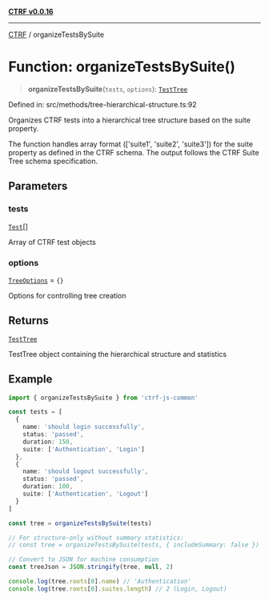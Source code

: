 [**CTRF v0.0.16**](../README.md)

***

[CTRF](../README.md) / organizeTestsBySuite

# Function: organizeTestsBySuite()

> **organizeTestsBySuite**(`tests`, `options`): [`TestTree`](../interfaces/TestTree.md)

Defined in: src/methods/tree-hierarchical-structure.ts:92

Organizes CTRF tests into a hierarchical tree structure based on the suite property.

The function handles array format (['suite1', 'suite2', 'suite3']) for the suite property
as defined in the CTRF schema. The output follows the CTRF Suite Tree schema specification.

## Parameters

### tests

[`Test`](../interfaces/Test.md)[]

Array of CTRF test objects

### options

[`TreeOptions`](../interfaces/TreeOptions.md) = `{}`

Options for controlling tree creation

## Returns

[`TestTree`](../interfaces/TestTree.md)

TestTree object containing the hierarchical structure and statistics

## Example

```typescript
import { organizeTestsBySuite } from 'ctrf-js-common'

const tests = [
  {
    name: 'should login successfully',
    status: 'passed',
    duration: 150,
    suite: ['Authentication', 'Login']
  },
  {
    name: 'should logout successfully',
    status: 'passed',
    duration: 100,
    suite: ['Authentication', 'Logout']
  }
]

const tree = organizeTestsBySuite(tests)

// For structure-only without summary statistics:
// const tree = organizeTestsBySuite(tests, { includeSummary: false })

// Convert to JSON for machine consumption
const treeJson = JSON.stringify(tree, null, 2)

console.log(tree.roots[0].name) // 'Authentication'
console.log(tree.roots[0].suites.length) // 2 (Login, Logout)
```
